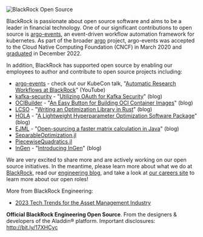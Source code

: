 ![BlackRock Open Source](https://github.com/blackrock/.github/blob/main/images/blk-ossp2.png) 

BlackRock is passionate about open source software and aims to be a leader in financial technology.
One of our significant contributions to open source is [argo-events](https://github.com/argoproj/argo-events), an
event-driven workflow automation framework for kubernetes. As part of the broader [argo](https://github.com/argoproj) 
project, argo-events was accepted to the Cloud Native Computing Foundation (CNCF) in March 2020 and 
[graduated](https://www.cncf.io/announcements/2022/12/06/the-cloud-native-computing-foundation-announces-argo-has-graduated/) 
in December 2022. 

In addition, BlackRock has supported open source by enabling our employees to author and contribute to open source projects including:

* [argo-events](https://github.com/argoproj/argo-events) - 
check out our KubeCon talk, "[Automatic Research Workflows at BlackRock](https://www.youtube.com/watch?v=ZK510prml8o)" (YouTube)
* [kafka-security](https://github.com/kafka-security/oauth) - 
"[Utilizing OAuth for Kafka Security](https://medium.com/blackrock-engineering/utilizing-oauth-for-kafka-security-5c1da9f3d3d)" (blog)
* [OCIBuilder](https://ocibuilder.github.io/docs/) - 
"[An Easy Button for Building OCI Container Images](https://medium.com/blackrock-engineering/ocibuilder-an-easy-button-for-building-oci-container-images-8272d0f5cc62)" (blog)
* [LCSO](https://github.com/blackrock/lcso) - 
"[Writing an Optimization Library in Rust](https://medium.com/blackrock-engineering/writing-an-optimization-library-in-rust-588628c0e500)" (blog)
* [HOLA](https://github.com/blackrock/HOLA/) - 
"[A Lightweight Hyperparameter Optimization Software Package](https://medium.com/blackrock-engineering/hola-optimization-a-lightweight-hyperparameter-optimization-software-package-321cc7c2bf4c)" (blog)
* [EJML](https://ejml.org) - "[Open-sourcing a faster matrix calculation in Java](https://engineering.blackrock.com/open-sourcing-a-faster-matrix-calculation-in-java-a29fafd9d599)" (blog)
* [SeparableOptimization.jl](https://github.com/JuliaFirstOrder/SeparableOptimization.jl) 
* [PiecewiseQuadratics.jl](https://github.com/JuliaFirstOrder/PiecewiseQuadratics.jl) 
* [InGen](https://github.com/blackrock/ingen) - "[Introducing InGen](https://engineering.blackrock.com/introducing-ingen-cb6a5083788c)" (blog)

We are very excited to share more and are actively working on our open source initiatives. In the meantime, please learn more about what we do at [BlackRock](https://www.blackrock.com), read our [engineering blog](https://medium.com/blackrock-engineering), and take a look at [our careers site](https://careers.blackrock.com/life-at-blackrock-2/technology/) to learn more about our open roles!


More from BlackRock Engineering:
* [2023 Tech Trends for the Asset Management Industry](https://medium.com/blackrock-engineering/2023-tech-trends-for-the-asset-management-industry-a6ec40b338a4)

**Official BlackRock Engineering Open Source**. From the designers & developers of the Aladdin® platform. Important disclosures: http://bit.ly/17XHCyc
